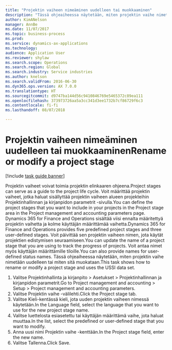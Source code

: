 ```yaml
--- 
title: "Projektin vaiheen nimeäminen uudelleen tai muokkaaminen"
description: "Tässä ohjeaiheessa näytetään, miten projektin vaihe nimetään uudelleen tai miten sitä muokataan."
author: KimANelson
manager: AnnBe
ms.date: 11/07/2017
ms.topic: business-process
ms.prod: 
ms.service: dynamics-ax-applications
ms.technology: 
audience: Application User
ms.reviewer: shylaw
ms.search.scope: Operations
ms.search.region: Global
ms.search.industry: Service industries
ms.author: knelson
ms.search.validFrom: 2016-06-30
ms.dyn365.ops.version: AX 7.0.0
ms.translationtype: HT
ms.sourcegitcommit: d9747ba144d56c9410846769e5465372c89ea111
ms.openlocfilehash: 373973726aa5a3cc341d3ee1732b7cf86729f6c3
ms.contentlocale: fi-fi
ms.lasthandoff: 08/07/2018

---
```

# <a name="rename-or-modify-a-project-stage"></a><span data-ttu-id="3c88e-103">Projektin vaiheen nimeäminen uudelleen tai muokkaaminen</span><span class="sxs-lookup"><span data-stu-id="3c88e-103">Rename or modify a project stage</span></span>

[!include [task guide banner](../../includes/task-guide-banner.md)]

<span data-ttu-id="3c88e-104">Projektin vaiheet voivat toimia projektin elinkaaren ohjeena.</span><span class="sxs-lookup"><span data-stu-id="3c88e-104">Project stages can serve as a guide to the project life cycle.</span></span> <span data-ttu-id="3c88e-105">Voit määrittää projektin vaiheet, jotka haluat sisällyttää projektin vaiheen alueen projekteihin Projektinhallinnan ja kirjanpidon parametrit -sivulla.</span><span class="sxs-lookup"><span data-stu-id="3c88e-105">You can define the project stages that you want to include in your projects in the Project stage area in the Project management and accounting parameters page.</span></span> <span data-ttu-id="3c88e-106">Dynamics 365 for Finance and Operations sisältää viisi ennalta määritettyä projektin vaihetta ja kolme käyttäjän määrittämää vaihetta.</span><span class="sxs-lookup"><span data-stu-id="3c88e-106">Dynamics 365 for Finance and Operations provides five predefined project stages and three user-defined stages.</span></span> <span data-ttu-id="3c88e-107">Voit päivittää sen projektin vaiheen nimen, jota käytät projektien edistymisen seuraamiseen.</span><span class="sxs-lookup"><span data-stu-id="3c88e-107">You can update the name of a project stage that you are using to track the progress of projects.</span></span> <span data-ttu-id="3c88e-108">Voit antaa nimet myös käyttäjän määrittämille tiloille.</span><span class="sxs-lookup"><span data-stu-id="3c88e-108">You can also provide names for user-defined status names.</span></span> <span data-ttu-id="3c88e-109">Tässä ohjeaiheessa näytetään, miten projektin vaihe nimetään uudelleen tai miten sitä muokataan.</span><span class="sxs-lookup"><span data-stu-id="3c88e-109">This task shows how to rename or modify a project stage and uses the USSI data set.</span></span>

1. <span data-ttu-id="3c88e-110">Valitse Projektinhallinta ja kirjanpito > Asetukset > Projektinhallinnan ja kirjanpidon parametrit.</span><span class="sxs-lookup"><span data-stu-id="3c88e-110">Go to Project management and accounting > Setup > Project management and accounting parameters.</span></span>
2. <span data-ttu-id="3c88e-111">Valitse Projektin vaihe -välilehti.</span><span class="sxs-lookup"><span data-stu-id="3c88e-111">Click the Project stage tab.</span></span>
3. <span data-ttu-id="3c88e-112">Valitse Kieli-kentässä kieli, jota uuden projektin vaiheen nimessä käytetään.</span><span class="sxs-lookup"><span data-stu-id="3c88e-112">In the Language field, select the language that you want to use for the new project stage name.</span></span>
4. <span data-ttu-id="3c88e-113">Valitse luettelosta esiasetettu tai käyttäjän määrittämä vaihe, jota haluat muuttaa.</span><span class="sxs-lookup"><span data-stu-id="3c88e-113">In the list, select the predefined or user-defined stage that you want to modify.</span></span> 
5. <span data-ttu-id="3c88e-114">Anna uusi nimi Projektin vaihe -kenttään.</span><span class="sxs-lookup"><span data-stu-id="3c88e-114">In the Project stage field, enter the new name.</span></span>
6. <span data-ttu-id="3c88e-115">Valitse Tallenna.</span><span class="sxs-lookup"><span data-stu-id="3c88e-115">Click Save.</span></span>

